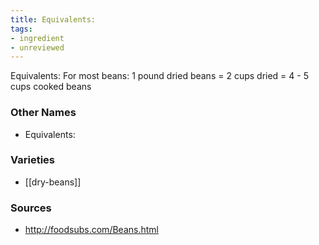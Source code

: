 ```yaml
---
title: Equivalents:
tags:
- ingredient
- unreviewed
---
```

Equivalents: For most beans: 1 pound dried beans = 2 cups dried = 4 - 5 cups cooked beans

### Other Names

* Equivalents:

### Varieties

* [[dry-beans]]

### Sources
* http://foodsubs.com/Beans.html
